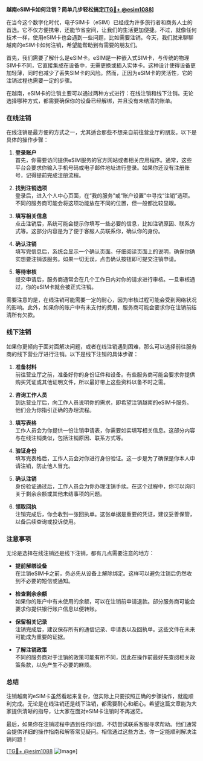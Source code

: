 **越南eSIM卡如何注销？简单几步轻松搞定[[TG💪+ @esim1088](https://t.me/s/esim1088)]**

在当今这个数字化时代，电子SIM卡（eSIM）已经成为许多旅行者和商务人士的首选。它不仅方便携带，还能节省空间，让我们的生活更加便捷。不过，就像任何技术一样，使用eSIM卡也会遇到一些问题，比如需要注销。今天，我们就来聊聊越南的eSIM卡如何注销，希望能帮助到有需要的朋友们。

首先，我们需要了解什么是eSIM卡。eSIM是一种嵌入式SIM卡，与传统的物理SIM卡不同，它直接集成在设备中，无需更换或插入实体卡。这种设计使得设备更加轻薄，同时也减少了丢失SIM卡的风险。然而，正因为eSIM卡的灵活性，它的注销过程也需要一定的步骤。

在越南，eSIM卡的注销主要可以通过两种方式进行：在线注销和线下注销。无论选择哪种方式，都需要确保你的设备已经解绑，并且没有未结清的账单。

### 在线注销

在线注销是最方便的方式之一，尤其适合那些不想亲自前往营业厅的朋友。以下是具体的操作步骤：

1. **登录账户**  
   首先，你需要访问提供eSIM服务的官方网站或者相关应用程序。通常，这些平台会要求你输入手机号码或电子邮件地址进行登录。如果你还没有注册账号，记得提前完成注册流程。

2. **找到注销选项**  
   登录后，进入个人中心页面，在“我的服务”或“账户设置”中寻找“注销”选项。不同的服务商可能会将这项功能放在不同的位置，但一般都比较显眼。

3. **填写相关信息**  
   点击注销后，系统可能会提示你填写一些必要的信息，比如注销原因、联系方式等。这部分内容是为了便于客服人员联系你，确认你的身份。

4. **确认注销**  
   填写完信息后，系统会显示一个确认页面。仔细阅读页面上的说明，确保你确实想要注销该服务。如果一切无误，点击确认按钮即可提交注销申请。

5. **等待审核**  
   提交申请后，服务商通常会在几个工作日内对你的请求进行审核。一旦审核通过，你的eSIM卡就会被正式注销。

需要注意的是，在线注销可能需要一定的耐心，因为审核过程可能会受到网络状况的影响。此外，如果你的账户中有未支付的费用，服务商可能会要求你在注销前结清所有欠款。

### 线下注销

如果你更倾向于面对面解决问题，或者在线注销遇到困难，那么可以选择前往服务商的线下营业厅进行注销。以下是线下注销的具体步骤：

1. **准备材料**  
   前往营业厅之前，准备好你的身份证件和设备。有些服务商可能会要求你提供购买凭证或其他证明文件，所以最好带上这些资料以备不时之需。

2. **咨询工作人员**  
   到达营业厅后，向工作人员说明你的需求，即希望注销越南的eSIM卡服务。他们会为你指引正确的办理流程。

3. **填写表格**  
   工作人员会为你提供一份注销申请表，你需要如实填写相关信息。这部分内容与在线注销类似，包括注销原因、联系方式等。

4. **验证身份**  
   填写完表格后，工作人员会对你进行身份验证。这一步是为了确保是你本人申请注销，防止他人冒充。

5. **确认注销**  
   身份验证通过后，工作人员会为你办理注销手续。在这个过程中，你可以询问关于剩余余额或其他未结事项的问题。

6. **领取回执**  
   注销完成后，你会收到一张回执单。这张单据是重要的凭证，建议妥善保管，以备后续查询或投诉使用。

### 注意事项

无论是选择在线注销还是线下注销，都有几点需要注意的地方：

- **提前解绑设备**  
  在注销eSIM卡之前，务必先从设备上解除绑定。这样可以避免注销后仍然收到不必要的短信或通知。

- **检查剩余余额**  
  如果你的账户中有未使用的余额，可以在注销前申请退款。部分服务商可能会要求你提供银行账户信息以便转账。

- **保留相关记录**  
  注销完成后，建议保存所有的通信记录、申请表以及回执单。这些文件在未来可能成为重要的证据。

- **了解注销政策**  
  不同的服务商对于注销的政策可能有所不同，因此在操作前最好先查阅相关政策条款，以免产生不必要的麻烦。

### 总结

注销越南的eSIM卡虽然看起来复杂，但实际上只要按照正确的步骤操作，就能顺利完成。无论是在线注销还是线下注销，都需要耐心和细心。希望这篇文章能为大家提供清晰的指导，让大家在面对eSIM卡注销时不再迷茫。

最后，如果你在注销过程中遇到任何问题，不妨尝试联系客服寻求帮助。他们通常会提供详细的操作指南和解答常见疑问。相信通过这些方法，你一定能顺利解决注销问题！

[[TG💪+ @esim1088](https://t.me/s/esim1088) ![Image](https://i.postimg.cc/4NQfJmqS/Snipaste-2025-05-13-00-14-12.png)]